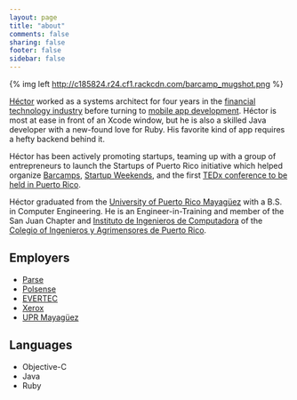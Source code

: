 ```yaml
---
layout: page
title: "about"
comments: false
sharing: false
footer: false
sidebar: false
---
```


{% img left http://c185824.r24.cf1.rackcdn.com/barcamp_mugshot.png %}

[H&eacute;ctor](http://about.me/hramos) worked as a systems architect for four years in the [financial technology industry](http://www.evertecinc.com/) before turning to [mobile app development](http://polsense.com). H&eacute;ctor is most at ease in front of an Xcode window, but he is also a skilled Java developer with a new-found love for Ruby. His favorite kind of app requires a hefty backend behind it.

H&eacute;ctor has been actively promoting startups, teaming up with a group of entrepreneurs to launch the Startups of Puerto Rico initiative which helped organize [Barcamps](http://barcampsj.org/), [Startup Weekends](http://puertorico.startupweekend.org/), and the first [TEDx conference to be held in Puerto Rico](http://www.tedxsanjuan.com).

H&eacute;ctor graduated from the [University of Puerto Rico Mayagüez](http://www.uprm.edu) with a B.S. in Computer Engineering. He is an Engineer-in-Training and member of the San Juan Chapter and [Instituto de Ingenieros de Computadora](http://www.iicomciapr.org/) of the [Colegio of Ingenieros y Agrimensores de Puerto Rico](http://www.ciapr.org).


<h2 class="entry-title">Employers</h2>

* [Parse](http://parse.com)
* [Polsense](http://polsense.com)
* [EVERTEC](http://www.evertecinc.com)
* [Xerox](http://www.xerox.com)
* [UPR Mayagüez](http://www.uprm.edu)

<h2 class="entry-title">Languages</h2>

* Objective-C
* Java
* Ruby